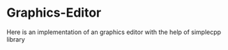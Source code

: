 # Graphics-Editor
Here is an implementation of an graphics editor with the help of simplecpp library
